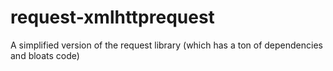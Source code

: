 # request-xmlhttprequest
A simplified version of the request library (which has a ton of dependencies and bloats code)
